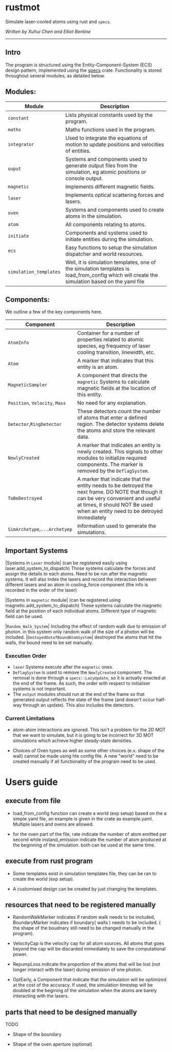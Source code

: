 # rustmot

Simulate laser-cooled atoms using rust and `specs`.

_Written by Xuhui Chen and Elliot Bentine_
____________________________________

## Intro

The program is structured using the Entity-Component-System (ECS) design pattern, implemented using the [specs](https://github.com/slide-rs/specs) crate.
Functionality is stored throughout several modules, as detailed below.

## Modules:

| Module      | Description |
|-------------|-------------|
|`constant`   | Lists physical constants used by the program. |
|`maths`      | Maths functions used in the program. |
|`integrator`| Used to integrate the equations of motion to update positions and velocities of entities. |
|`ouput`      | Systems and components used to generate output files from the simulation, eg atomic positions or console output. |
|`magnetic`   | Implements different magnetic fields. |
|`laser`      | Implements optical scattering forces and lasers. |
|`oven`| Systems and components used to create atoms in the simulation. |
|`atom`       | All components relating to atoms. |
|`initiate`   | Components and systems used to initiate entities during the simulation. |
|`ecs`        | Easy functions to setup the simulation dispatcher and world resources. |
|`simulation_templates`| Well, it is simulation templates, one of the simulation templates is load_from_config which will create the simulation based on the yaml file|



## Components:

We outline a few of the key components here.

| Component            | Description |
|----------------------|-------------|
|`AtomInfo`            | Container for a number of properties related to atomic species, eg frequency of laser cooling transition, linewidth, etc. |
|`Atom`                | A marker that indicates that this entity is an atom. |
|`MagneticSampler`     | A component that directs the `magnetic` Systems to calculate magnetic fields at the location of this entity. |
|`Position`, `Velocity`, `Mass` | No need for any explanation. |
|`Detector`,`RingDetector` | These detectors count the number of atoms that enter a defined region. The detector systems delete the atoms and store the relevant data. |
|`NewlyCreated`        | A marker that indicates an entity is newly created. This signals to other modules to initialize required components. The marker is removed by the `DeflagSystem`. |
|`ToBeDestroyed`| A marker that indicate that the entity needs to be detroyed the next frame. DO NOTE that though it can be very convenient and useful at times, it should NOT Be used when an entity need to be detroyed immediately |
|`SimArchetype`,`...Archetyep`| information used to generate the simulations.|


## Important Systems

|Systems in `Laser` module| (can be registered easily using laser.add_system_to_dispatch) Those systems calculate the forces and assign the details to each atoms. Need to be run after the magnetic systems. It will also index the lasers and record the interaction between different lasers and an atom in cooling_force component (the info is recorded in the order of the laser)

|Systems in `magnetic` module| (can be registered using magnetic.add_system_to_dispatch) These systems calculate the magnetic field at the position of each individual atoms. Different type of magnetic field can be used.

|`Random_Walk_System`| Including the effect of random walk due to emission of photon. in this system only random walk of the size of a photon will be included.
|`DestoyedOutofBoundAtomSystem`| destroyed the atoms that hit the walls, the bound need to be set manually.


### Execution Order

* `laser` Systems execute after the `magnetic` ones.
* `DeflagSystem` is used to remove the `NewlyCreated` component. The removal is done through a `specs::LazyUpdate`, so it is actually enacted at the end of the frame. As such, the order with respect to initialiser systems is not important.
* The `output` modules should run at the end of the frame so that generated output reflects the state of the frame (and doesn't occur half-way through an update). This also includes the detectors.

### Current Limitations

* atom-atom interactions are ignored. This isn't a problem for the 2D MOT that we want to simulate, but it is going to be incorrect for 3D MOT simulations which achieve higher steady-state densities.

* Choices of Oven types as well as some other choices (e.x. shape of the wall) cannot be made using hte config file. A new "world" need to be created manually if all functionality of the program need to be used.

# Users guide

## execute from file

* load_from_config function can create a world (exp setup) based on the a simple yaml file, an example is given in the crate as example.yaml. Multiple lasers and ovens are allowed.

* for the oven part of the file, rate indicate the number of atom emitted per second while instand_emission indicate the number of atom produced at the beginning of the simulation. both can be used at the same time.

## execute from rust program

* Some templates exist in simulation templates file, they can be ran to create the world (exp setup).

* A customised design can be created by just changing the templates.

## resources that need to be registered manually

* RandomWalkMarker indicates if random walk needs to be included, BoundaryMarker indicates if boundary( walls ) needs to be included. ( the shape of the boudnary still need to be changed manually in the program). 

* VelocityCap is the velocity cap for all atom sources. All atoms that goes beyond the cap will be discarded immediately to save the computational power.

* RepumpLoss indicate the proportion of the atoms that will be lost (not longer interact with the laser) during emission of one photon. 

* OptEarly, a Component that indicate that the simulation will be optimized at the cost of the accuracy. If used, the simulation timestep will be doubled at the begining of the simulation when the atoms are barely interacting with the lasers.

## parts that need to be designed manually

TODO

* Shape of the boundary

* Shape of the oven aperture (optional)
